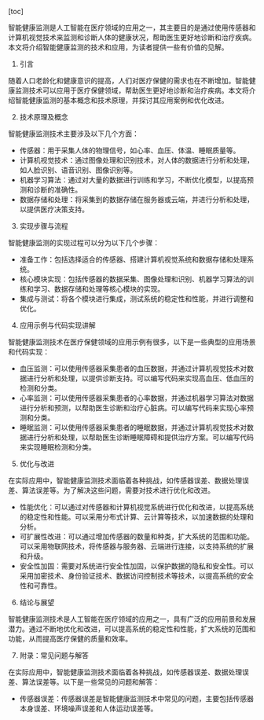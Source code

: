 
[toc]                    
                
                
智能健康监测是人工智能在医疗领域的应用之一，其主要目的是通过使用传感器和计算机视觉技术来监测和诊断人体的健康状况，帮助医生更好地诊断和治疗疾病。本文将介绍智能健康监测的技术和应用，为读者提供一些有价值的见解。

1. 引言

随着人口老龄化和健康意识的提高，人们对医疗保健的需求也在不断增加。智能健康监测技术可以应用于医疗保健领域，帮助医生更好地诊断和治疗疾病。本文将介绍智能健康监测的基本概念和技术原理，并探讨其应用案例和优化改进。

2. 技术原理及概念

智能健康监测技术主要涉及以下几个方面：

- 传感器：用于采集人体的物理信号，如心率、血压、体温、睡眠质量等。
- 计算机视觉技术：通过图像处理和识别技术，对人体的数据进行分析和处理，如人脸识别、语音识别、图像识别等。
- 机器学习算法：通过对大量的数据进行训练和学习，不断优化模型，以提高预测和诊断的准确性。
- 数据存储和处理：将采集到的数据存储在服务器或云端，并进行分析和处理，以提供医疗决策支持。

3. 实现步骤与流程

智能健康监测的实现过程可以分为以下几个步骤：

- 准备工作：包括选择适合的传感器、搭建计算机视觉系统和数据存储和处理系统。
- 核心模块实现：包括传感器的数据采集、图像处理和识别、机器学习算法的训练和学习、数据存储和处理等核心模块的实现。
- 集成与测试：将各个模块进行集成，测试系统的稳定性和性能，并进行调整和优化。

4. 应用示例与代码实现讲解

智能健康监测技术在医疗保健领域的应用示例有很多，以下是一些典型的应用场景和代码实现：

- 血压监测：可以使用传感器采集患者的血压数据，并通过计算机视觉技术对数据进行分析和处理，以提供诊断支持。可以编写代码来实现高血压、低血压的检测和分类。
- 心率监测：可以使用传感器采集患者的心率数据，并通过机器学习算法对数据进行分析和预测，以帮助医生诊断和治疗心脏病。可以编写代码来实现心率预测和分类。
- 睡眠监测：可以使用传感器采集患者的睡眠数据，并通过计算机视觉技术对数据进行分析和处理，以帮助医生诊断睡眠障碍和提供治疗方案。可以编写代码来实现睡眠检测和分类。

5. 优化与改进

在实际应用中，智能健康监测技术面临着各种挑战，如传感器误差、数据处理误差、算法误差等。为了解决这些问题，需要对技术进行优化和改进。

- 性能优化：可以通过对传感器和计算机视觉系统进行优化和改进，以提高系统的稳定性和性能。可以采用分布式计算、云计算等技术，以加速数据的处理和分析。
- 可扩展性改进：可以通过增加传感器的数量和种类，扩大系统的范围和功能。可以采用物联网技术，将传感器与服务器、云端进行连接，以支持系统的扩展和升级。
- 安全性加固：需要对系统进行安全性加固，以保护数据的隐私和安全性。可以采用加密技术、身份验证技术、数据访问控制技术等技术，以提高系统的安全性和可靠性。

6. 结论与展望

智能健康监测技术是人工智能在医疗领域的应用之一，具有广泛的应用前景和发展潜力。通过不断地优化和改进，可以提高系统的稳定性和性能，扩大系统的范围和功能，从而提高医疗保健的质量和效率。

7. 附录：常见问题与解答

在实际应用中，智能健康监测技术面临着各种挑战，如传感器误差、数据处理误差、算法误差等。以下是一些常见的问题和解答：

- 传感器误差：传感器误差是智能健康监测技术中常见的问题，主要包括传感器本身误差、环境噪声误差和人体运动误差等。

